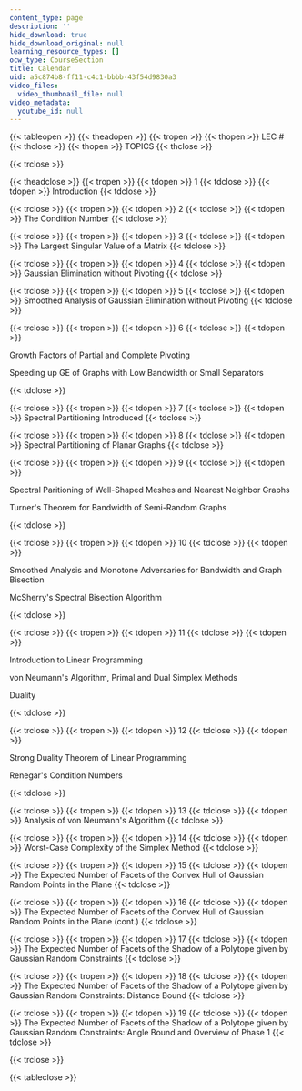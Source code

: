 ```yaml
---
content_type: page
description: ''
hide_download: true
hide_download_original: null
learning_resource_types: []
ocw_type: CourseSection
title: Calendar
uid: a5c874b8-ff11-c4c1-bbbb-43f54d9830a3
video_files:
  video_thumbnail_file: null
video_metadata:
  youtube_id: null
---
```


{{< tableopen >}}
{{< theadopen >}}
{{< tropen >}}
{{< thopen >}}
LEC #
{{< thclose >}}
{{< thopen >}}
TOPICS
{{< thclose >}}

{{< trclose >}}

{{< theadclose >}}
{{< tropen >}}
{{< tdopen >}}
1
{{< tdclose >}}
{{< tdopen >}}
Introduction
{{< tdclose >}}

{{< trclose >}}
{{< tropen >}}
{{< tdopen >}}
2
{{< tdclose >}}
{{< tdopen >}}
The Condition Number
{{< tdclose >}}

{{< trclose >}}
{{< tropen >}}
{{< tdopen >}}
3
{{< tdclose >}}
{{< tdopen >}}
The Largest Singular Value of a Matrix
{{< tdclose >}}

{{< trclose >}}
{{< tropen >}}
{{< tdopen >}}
4
{{< tdclose >}}
{{< tdopen >}}
Gaussian Elimination without Pivoting
{{< tdclose >}}

{{< trclose >}}
{{< tropen >}}
{{< tdopen >}}
5
{{< tdclose >}}
{{< tdopen >}}
Smoothed Analysis of Gaussian Elimination without Pivoting
{{< tdclose >}}

{{< trclose >}}
{{< tropen >}}
{{< tdopen >}}
6
{{< tdclose >}}
{{< tdopen >}}


Growth Factors of Partial and Complete Pivoting

Speeding up GE of Graphs with Low Bandwidth or Small Separators


{{< tdclose >}}

{{< trclose >}}
{{< tropen >}}
{{< tdopen >}}
7
{{< tdclose >}}
{{< tdopen >}}
Spectral Partitioning Introduced
{{< tdclose >}}

{{< trclose >}}
{{< tropen >}}
{{< tdopen >}}
8
{{< tdclose >}}
{{< tdopen >}}
Spectral Partitioning of Planar Graphs
{{< tdclose >}}

{{< trclose >}}
{{< tropen >}}
{{< tdopen >}}
9
{{< tdclose >}}
{{< tdopen >}}


Spectral Paritioning of Well-Shaped Meshes and Nearest Neighbor Graphs

Turner's Theorem for Bandwidth of Semi-Random Graphs


{{< tdclose >}}

{{< trclose >}}
{{< tropen >}}
{{< tdopen >}}
10
{{< tdclose >}}
{{< tdopen >}}


Smoothed Analysis and Monotone Adversaries for Bandwidth and Graph Bisection

McSherry's Spectral Bisection Algorithm


{{< tdclose >}}

{{< trclose >}}
{{< tropen >}}
{{< tdopen >}}
11
{{< tdclose >}}
{{< tdopen >}}


Introduction to Linear Programming

von Neumann's Algorithm, Primal and Dual Simplex Methods

Duality


{{< tdclose >}}

{{< trclose >}}
{{< tropen >}}
{{< tdopen >}}
12
{{< tdclose >}}
{{< tdopen >}}


Strong Duality Theorem of Linear Programming

Renegar's Condition Numbers


{{< tdclose >}}

{{< trclose >}}
{{< tropen >}}
{{< tdopen >}}
13
{{< tdclose >}}
{{< tdopen >}}
Analysis of von Neumann's Algorithm
{{< tdclose >}}

{{< trclose >}}
{{< tropen >}}
{{< tdopen >}}
14
{{< tdclose >}}
{{< tdopen >}}
Worst-Case Complexity of the Simplex Method
{{< tdclose >}}

{{< trclose >}}
{{< tropen >}}
{{< tdopen >}}
15
{{< tdclose >}}
{{< tdopen >}}
The Expected Number of Facets of the Convex Hull of Gaussian Random Points in the Plane
{{< tdclose >}}

{{< trclose >}}
{{< tropen >}}
{{< tdopen >}}
16
{{< tdclose >}}
{{< tdopen >}}
The Expected Number of Facets of the Convex Hull of Gaussian Random Points in the Plane (cont.)
{{< tdclose >}}

{{< trclose >}}
{{< tropen >}}
{{< tdopen >}}
17
{{< tdclose >}}
{{< tdopen >}}
The Expected Number of Facets of the Shadow of a Polytope given by Gaussian Random Constraints
{{< tdclose >}}

{{< trclose >}}
{{< tropen >}}
{{< tdopen >}}
18
{{< tdclose >}}
{{< tdopen >}}
The Expected Number of Facets of the Shadow of a Polytope given by Gaussian Random Constraints: Distance Bound
{{< tdclose >}}

{{< trclose >}}
{{< tropen >}}
{{< tdopen >}}
19
{{< tdclose >}}
{{< tdopen >}}
The Expected Number of Facets of the Shadow of a Polytope given by Gaussian Random Constraints: Angle Bound and Overview of Phase 1
{{< tdclose >}}

{{< trclose >}}

{{< tableclose >}}